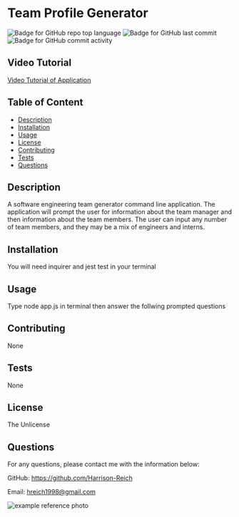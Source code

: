 
  # Team Profile Generator

  ![Badge for GitHub repo top language](https://img.shields.io/github/languages/top/LohasOT/Team-Profile-Generator?style=flat&logo=appveyor) ![Badge for GitHub last commit](https://img.shields.io/github/last-commit/LohasOT/Team-Profile-Generator?style=flat&logo=appveyor) ![Badge for GitHub commit activity](https://img.shields.io/github/commit-activity/w/LohasOT/Team-Profile-Generator?color=purple)

  ## Video Tutorial

  <a href="https://youtu.be/c_XANo5Bp1g">Video Tutorial of Application</a> 

  ## Table of Content

  - [Description](#description)
  - [Installation](#installation)
  - [Usage](#usage)
  - [License](#license)
  - [Contributing](#contributing)
  - [Tests](#tests)
  - [Questions](#questions)


  ## Description
  A software engineering team generator command line application. The application will prompt the user for information about the team manager and then information about the team members. The user can input any number of team members, and they may be a mix of engineers and interns.

  ## Installation

  You will need inquirer and jest test in your terminal

  ## Usage

  Type node app.js in terminal then answer the follwing prompted questions

  ## Contributing

  None

  ## Tests

  None

  ## License

  The Unlicense

  ## Questions

  For any questions, please contact me with the information below:

  GitHub: https://github.com/Harrison-Reich

  Email: hreich1998@gmail.com

  <img src = "https://user-images.githubusercontent.com/93016157/145735493-2ee6c507-a7b3-48e2-aa94-8bfb8b1cd455.png" alt="example reference photo">
